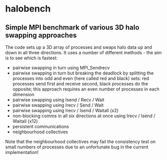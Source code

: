 # halobench

## Simple MPI benchmark of various 3D halo swapping approaches

The code sets up a 3D array of processes and swaps halo data up and
down in all three directions. It uses a number of different methods -
the aim is to see which is fastest:

*    pairwise swapping in turn using MPI_Sendrecv
*    pairwise swapping in turn but breaking the deadlock by splitting the processes into odd and even (here called red and black) sets: red processes send first and receive second, black processes do the opposite; this approach requires an even number of processes in each dimension
*    pairwise swapping using Isend / Recv / Wait
*    pairwise swapping using Irecv / Send / Wait
*    pairwise swapping using Irecv / Isend / Waitall (x2)
*    non-blocking comms in all six directions at once using Irecv / Isend / Waitall (x12)
*    persistent communications
*    neighbourhood collectives

Note that the neighbourhood collectives may fail the consistency test
on small numbers of processes due to an unfortunate bug in the current
implementation!